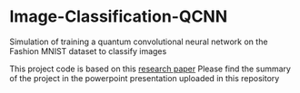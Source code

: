 # Image-Classification-QCNN
Simulation of training a quantum convolutional neural network on the Fashion MNIST dataset to classify images

This project code is based on this [research paper](https://arxiv.org/abs/2108.00661)
Please find the summary of the project in the powerpoint presentation uploaded in this repository
